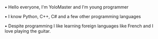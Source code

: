 • Hello everyone, I'm YoloMaster and I'm young programmer

• I know Python, C++, C# and a few other programming languages

• Despite programming I like learning foreign languages like French
  and I love playing the guitar.


<!---
YoloMaster10/YoloMaster10 is a ✨ special ✨ repository because its `README.md` (this file) appears on your GitHub profile.
You can click the Preview link to take a look at your changes.
--->
